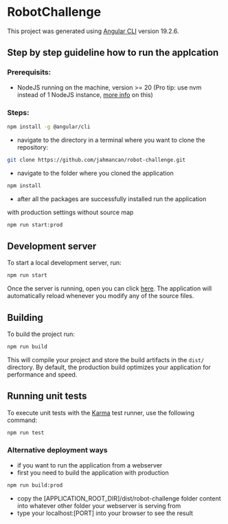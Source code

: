 # RobotChallenge

This project was generated using [Angular CLI](https://github.com/angular/angular-cli) version 19.2.6.

## Step by step guideline how to run the applcation

### Prerequisits:

-  NodeJS running on the machine, version >= 20 (Pro tip: use nvm instead of 1 NodeJS instance, [more info](https://github.com/coreybutler/nvm-windows) on this)

### Steps:

```bash
npm install -g @angular/cli
```

-  navigate to the directory in a terminal where you want to clone the repository:

```bash
git clone https://github.com/jahmancan/robot-challenge.git
```

-  navigate to the folder where you cloned the application

```bash
npm install
```

-  after all the packages are successfully installed run the application

with production settings without source map

```bash
npm run start:prod
```

## Development server

To start a local development server, run:

```bash
npm run start
```

Once the server is running, open you can click [here](http://localhost:4200/). The application will automatically reload whenever you modify any of the source files.

## Building

To build the project run:

```bash
npm run build
```

This will compile your project and store the build artifacts in the `dist/` directory. By default, the production build optimizes your application for performance and speed.

## Running unit tests

To execute unit tests with the [Karma](https://karma-runner.github.io) test runner, use the following command:

```bash
npm run test
```

### Alternative deployment ways

-  if you want to run the application from a webserver
-  first you need to build the application with production

```bash
npm run build:prod
```

-  copy the [APPLICATION_ROOT_DIR]/dist/robot-challenge folder content into whatever other folder your webserver is serving from
-  type your localhost:[PORT] into your browser to see the result
